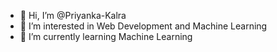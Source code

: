 - 👋 Hi, I’m @Priyanka-Kalra
- 👀 I’m interested in Web Development and Machine Learning
- 🌱 I’m currently learning Machine Learning
